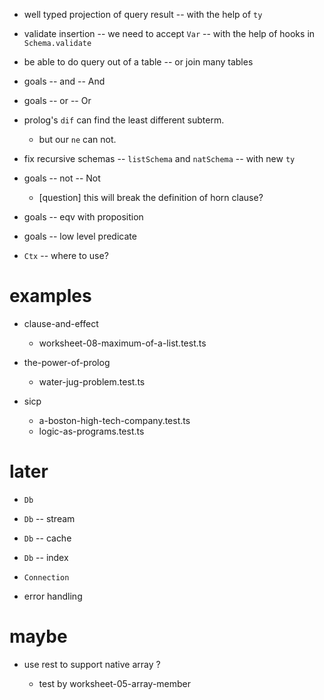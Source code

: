 - well typed projection of query result -- with the help of `ty`

- validate insertion -- we need to accept `Var` -- with the help of hooks in `Schema.validate`

- be able to do query out of a table -- or join many tables

- goals -- and -- And
- goals -- or -- Or

- prolog's `dif` can find the least different subterm.

  - but our `ne` can not.

- fix recursive schemas -- `listSchema` and `natSchema` -- with new `ty`

- goals -- not -- Not

  - [question] this will break the definition of horn clause?

- goals -- eqv with proposition
- goals -- low level predicate

- `Ctx` -- where to use?

# examples

- clause-and-effect
  - worksheet-08-maximum-of-a-list.test.ts

- the-power-of-prolog
  - water-jug-problem.test.ts

- sicp
  - a-boston-high-tech-company.test.ts
  - logic-as-programs.test.ts

# later

- `Db`
- `Db` -- stream
- `Db` -- cache
- `Db` -- index
- `Connection`

- error handling

# maybe

- use rest to support native array ?

  - test by worksheet-05-array-member
